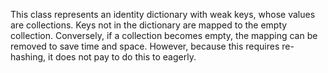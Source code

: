 This class represents an identity dictionary with weak keys, whose values are collections. 
Keys not in the dictionary are mapped to the empty collection.  Conversely, if a collection becomes empty, the mapping can be removed to save time and space.  However, because this requires re-hashing, it does not pay to do this to eagerly.